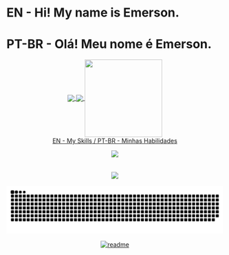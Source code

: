 <h1> EN - Hi! My name is Emerson. </h1>
<h1> PT-BR - Olá! Meu nome é Emerson. </h1>

<div align="center">
  <a href="https://github.com/DevEmersonSouza">
  <img height="180em"   align="center" src="https://github-readme-stats.vercel.app/api?username=DevEmersonSouza&show_icons=true&theme=react&include_all_commits=true&count_private=true"/>
  <img height="180em"  align="center" src="https://github-readme-stats.vercel.app/api/top-langs/?username=DevEmersonSouza&layout=compact&langs_count=7&theme=react" />
<img align="center" width="180" height="180" src="https://i.pinimg.com/736x/9c/83/ba/9c83bad7d23250df2264b3936bf2b928.jpg">
 <br>
<div  align="center">
  EN - My Skills / PT-BR - Minhas Habilidades
 <p align="center">
  <a href="https://skillicons.dev">
    <img src="https://skillicons.dev/icons?i=js,html,css,nodejs,react,visualstudio,wordpress,figma,sass,vercel" />
  </a>
</p>
</div>
  <br>
    <div align="center">
<a href="https://www.linkedin.com/in/emersonsouzasilva/" target="_blank"><img src="https://img.shields.io/badge/-LinkedIn-%230077B5?style=for-the-badge&logo=linkedin&logoColor=white" target="_blank"></a> 
  
  ![Snake animation](https://github.com/ellen2121/ellen2121/blob/output/github-contribution-grid-snake.svg)
 
</div>
    
[![readme](https://github-readme-stats.vercel.app/api/pin/?username=DevEmersonSouza&repo=DevEmersonSouza&theme=react)](https://github.com/DevEmersonSouza/DevEmersonSouza)
